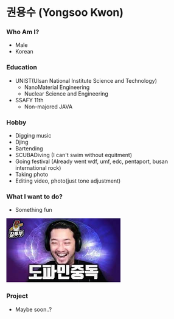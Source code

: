 # 권용수 (Yongsoo Kwon)



### Who Am I?

- Male
- Korean

### Education

- UNIST(Ulsan National Institute Science and Technology)
  - NanoMaterial Engineering
  - Nuclear Science and Engineering
- SSAFY 11th
  - Non-majored JAVA


### Hobby

- Digging music
- Djing
- Bartending
- SCUBADiving (I can't swim without equitment)
- Going festival (Already went wdf, umf, edc, pentaport, busan international rock)
- Taking photo
- Editing video, photo(just tone adjustment)



### What I want to do?

- Something fun

![dopamine](./asset/dopamine.jpg)

### Project

- Maybe soon..?